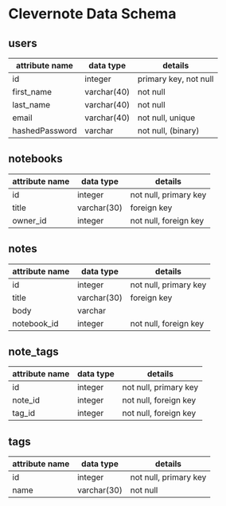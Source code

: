 # Clevernote Data Schema

users
-----


| attribute name | data type | details |
| - | - | - |
| id | integer | primary key, not null |
| first_name | varchar(40) | not null |
| last_name | varchar(40) | not null |
| email | varchar(40) | not null, unique |
| hashedPassword | varchar | not null, (binary) |

notebooks
--------------


| attribute name | data type | details |
| - | - | - |
| id | integer | not null, primary key |
| title | varchar(30) | foreign key |
| owner_id | integer | not null, foreign key |

notes
--------------


| attribute name | data type | details |
| - | - | - |
| id | integer | not null, primary key |
| title | varchar(30) | foreign key |
| body | varchar | |
| notebook_id | integer | not null, foreign key |

note_tags
--------------


| attribute name | data type | details |
| - | - | - |
| id | integer | not null, primary key |
| note_id | integer | not null, foreign key |
| tag_id | integer | not null, foreign key |

tags
--------------


| attribute name | data type | details |
| - | - | - |
| id | integer | not null, primary key |
| name | varchar(30) | not null |
